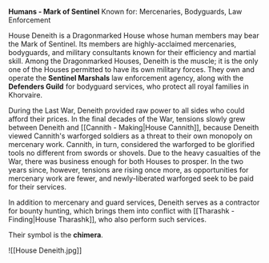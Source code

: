 **Humans - Mark of Sentinel**
Known for: Mercenaries, Bodyguards, Law Enforcement
  
House Deneith is a Dragonmarked House whose human members may bear the Mark of Sentinel. Its members are highly-acclaimed mercenaries, bodyguards, and military consultants known for their efficiency and martial skill. Among the Dragonmarked Houses, Deneith is the muscle; it is the only one of the Houses permitted to have its own military forces. They own and operate the **Sentinel Marshals** law enforcement agency, along with the **Defenders Guild** for bodyguard services, who protect all royal families in Khorvaire.

During the Last War, Deneith provided raw power to all sides who could afford their prices. In the final decades of the War, tensions slowly grew between Deneith and [[Cannith - Making|House Cannith]], because Deneith viewed Cannith's warforged soldiers as a threat to their own monopoly on mercenary work. Cannith, in turn, considered the warforged to be glorified tools no different from swords or shovels. Due to the heavy casualties of the War, there was business enough for both Houses to prosper. In the two years since, however, tensions are rising once more, as opportunities for mercenary work are fewer, and newly-liberated warforged seek to be paid for their services.

In addition to mercenary and guard services, Deneith serves as a contractor for bounty hunting, which brings them into conflict with [[Tharashk - Finding|House Tharashk]], who also perform such services.

Their symbol is the **chimera**.

![[House Deneith.jpg]]